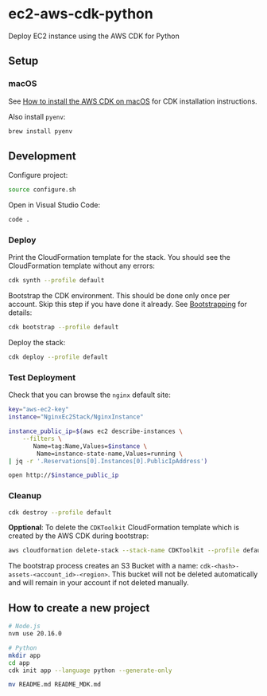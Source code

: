 # ec2-aws-cdk-python

Deploy EC2 instance using the AWS CDK for Python

## Setup 

### macOS

See [How to install the AWS CDK on macOS](https://blog.swiftsoftwaregroup.com/install-aws-cdk-macos/) for CDK installation instructions.

Also install `pyenv`:

```bash
brew install pyenv
```

## Development

Configure project:

```bash
source configure.sh
```

Open in Visual Studio Code:

```bash
code .
```

### Deploy

Print the CloudFormation template for the stack. You should see the CloudFormation template without any errors:

```bash
cdk synth --profile default
```
Bootstrap the CDK environment. This should be done only once per account. Skip this step if you have done it already. See [Bootstrapping](https://docs.aws.amazon.com/cdk/latest/guide/bootstrapping.html) for details:

```bash
cdk bootstrap --profile default
```
Deploy the stack:

```bash
cdk deploy --profile default
```

### Test Deployment

Check that you can browse the `nginx` default site:

```bash
key="aws-ec2-key"
instance="NginxEc2Stack/NginxInstance"

instance_public_ip=$(aws ec2 describe-instances \
    --filters \
       Name=tag:Name,Values=$instance \
        Name=instance-state-name,Values=running \
| jq -r '.Reservations[0].Instances[0].PublicIpAddress')

open http://$instance_public_ip
```

### Cleanup

```bash
cdk destroy --profile default
```

**Opptional**: To delete the `CDKToolkit` CloudFormation template which is created by the AWS CDK during bootstrap:

```bash
aws cloudformation delete-stack --stack-name CDKToolkit --profile default
```

The bootstrap process creates an S3 Bucket with a name:  `cdk-<hash>-assets-<account_id>-<region>`. This bucket will not be deleted automatically and will remain in your account if not deleted manually. 

## How to create a new project

```bash
# Node.js
nvm use 20.16.0

# Python
mkdir app
cd app
cdk init app --language python --generate-only

mv README.md README_MDK.md
```